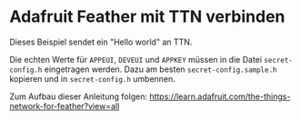 # Adafruit Feather mit TTN verbinden

Dieses Beispiel sendet ein "Hello world" an TTN.

Die echten Werte für `APPEUI`, `DEVEUI` und `APPKEY` müssen in die Datei `secret-config.h` eingetragen werden. Dazu am besten `secret-config.sample.h` kopieren und in `secret-config.h` umbennen.

Zum Aufbau dieser Anleitung folgen: https://learn.adafruit.com/the-things-network-for-feather?view=all
